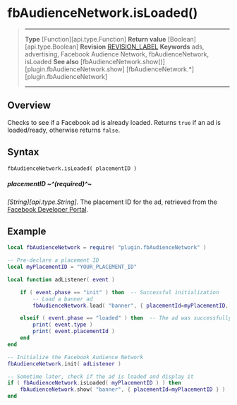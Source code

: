 # fbAudienceNetwork.isLoaded()

> --------------------- ------------------------------------------------------------------------------------------
> __Type__              [Function][api.type.Function]
> __Return value__      [Boolean][api.type.Boolean]
> __Revision__          [REVISION_LABEL](REVISION_URL)
> __Keywords__          ads, advertising, Facebook Audience Network, fbAudienceNetwork, isLoaded
> __See also__          [fbAudienceNetwork.show()][plugin.fbAudienceNetwork.show]
>						[fbAudienceNetwork.*][plugin.fbAudienceNetwork]
> --------------------- ------------------------------------------------------------------------------------------


## Overview

Checks to see if a Facebook ad is already loaded. Returns `true` if an ad is loaded/ready, otherwise returns `false`.


## Syntax

	fbAudienceNetwork.isLoaded( placementID )

##### placementID ~^(required)^~
_[String][api.type.String]._ The placement ID for the ad, retrieved from the [Facebook Developer Portal](https://developers.facebook.com/apps/).


## Example

``````lua
local fbAudienceNetwork = require( "plugin.fbAudienceNetwork" )

-- Pre-declare a placement ID
local myPlacementID = "YOUR_PLACEMENT_ID"

local function adListener( event )

	if ( event.phase == "init" ) then  -- Successful initialization
		-- Load a banner ad
		fbAudienceNetwork.load( "banner", { placementId=myPlacementID, bannerSize="BANNER_HEIGHT_50" } )

	elseif ( event.phase == "loaded" ) then  -- The ad was successfully loaded
		print( event.type )
		print( event.placementId )		
	end
end

-- Initialize the Facebook Audience Network
fbAudienceNetwork.init( adListener )

-- Sometime later, check if the ad is loaded and display it
if ( fbAudienceNetwork.isLoaded( myPlacementID ) ) then
	fbAudienceNetwork.show( "banner", { placementId=myPlacementID } )
end
``````
